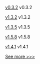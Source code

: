 
[v0.3.2](https://github.com/hyperledger/fabric-protos/releases/tag/v0.3.2) v0.3.2

[v1.3.2](https://github.com/hyperledger/firefly-evmconnect/releases/tag/v1.3.2) v1.3.2

[v1.3.5](https://github.com/hyperledger/firefly-transaction-manager/releases/tag/v1.3.5) v1.3.5

[v1.5.8](https://github.com/hyperledger/fabric-ca/releases/tag/v1.5.8) v1.5.8

[v1.4.1](https://github.com/hyperledger/firefly-common/releases/tag/v1.4.1) v1.4.1


[See more >>>](https://start-here.hyperledger.org/releases)
